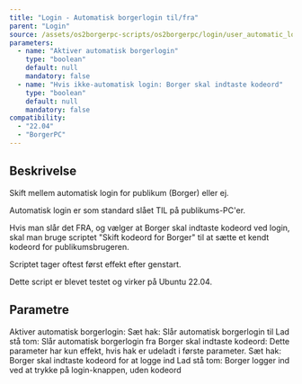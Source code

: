 ```yaml
---
title: "Login - Automatisk borgerlogin til/fra"
parent: "Login"
source: /assets/os2borgerpc-scripts/os2borgerpc/login/user_automatic_login.sh
parameters:
  - name: "Aktiver automatisk borgerlogin"
    type: "boolean"
    default: null
    mandatory: false
  - name: "Hvis ikke-automatisk login: Borger skal indtaste kodeord"
    type: "boolean"
    default: null
    mandatory: false
compatibility:  
  - "22.04"
  - "BorgerPC"
---
```


## Beskrivelse
Skift mellem automatisk login for publikum (Borger) eller ej.

Automatisk login er som standard slået TIL på publikums-PC'er.  

Hvis man slår det FRA, og vælger at Borger skal indtaste kodeord ved login, skal man bruge scriptet "Skift kodeord for Borger" til at sætte et kendt kodeord for publikumsbrugeren.

Scriptet tager oftest først effekt efter genstart.

Dette script er blevet testet og virker på Ubuntu 22.04.

## Parametre
  Aktiver automatisk borgerlogin:
    Sæt hak: Slår automatisk borgerlogin til
    Lad stå tom: Slår automatisk borgerlogin fra
  Borger skal indtaste kodeord:
     Dette parameter har kun effekt, hvis hak er udeladt i første parameter.
     Sæt hak: Borger skal indtaste kodeord for at logge ind
     Lad stå tom: Borger logger ind ved at trykke på login-knappen, uden kodeord